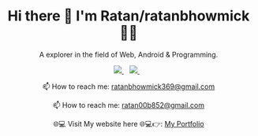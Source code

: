 
<h1 align='center'>
  Hi there 👋 I'm Ratan/ratanbhowmick 👨‍💻
</h1>

<p align='center'>
  A explorer in the field of Web, Android & Programming.
</p>



<p align='center'>
  
  <a href="https://www.linkedin.com/in/ratan-bhowmick/">
    <img src="https://img.shields.io/badge/linkedin-%230077B5.svg?&style=for-the-badge&logo=linkedin&logoColor=white" />
  </a>&nbsp;&nbsp;
  <a href="https://www.instagram.com/its_____ratan369/?hl=en">
    <img src="https://img.shields.io/badge/instagram-%23E4405F.svg?&style=for-the-badge&logo=instagram&logoColor=white" />        
  </a>&nbsp;&nbsp;
  
</p>

<!-- <p align='center'>
  <a href="#"><img src="https://github-readme-stats.vercel.app/api?username=alexandresanlim&show_icons=true&count_private=true&theme=dark" width="350"></a>
</p> -->

<!-- <p align='center'>
  💻 My workspace<br/><br/>
  <img src="https://img.shields.io/badge/windows-%230078D6.svg?&style=for-the-badge&logo=windows&logoColor=white" />
  <img src="https://img.shields.io/badge/intel-core%20i5%2010th-%230071C5.svg?&style=for-the-badge&logo=intel&logoColor=white" />
  <img src="https://img.shields.io/badge/RAM-16GB-%230071C5.svg?&style=for-the-badge&logoColor=white" />
  <img src="https://img.shields.io/badge/nvidia-gtx%201650-%2376B900.svg?&style=for-the-badge&logo=nvidia&logoColor=white" />
</p>

<p align='center'>
  Do you like my open source projects? <a href='https://stars.github.com/nominate/'>Nominate me to Github Stars ⭐</a>
</p>
 -->
<!-- <details align='center'>
  <summary>:zap: My workspace specs</summary>
</details>-->

<p align='center'>
  📫 How to reach me: <a href='mailto:ratanbhowmick369@gmail.com'>ratanbhowmick369@gmail.com</a>
</p>
<p align='center'>
  📫 How to reach me: <a href='mailto:ratan00b852@gmail.com'>ratan00b852@gmail.com</a>
</p>
<p align ='center'>
🌐💻 Visit My website here 🌐💻👉: <a href="https://ratanbhowmick.github.io/portfolio-/"> My Portfolio </a>
</p>

